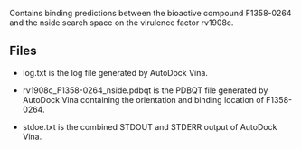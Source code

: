 Contains binding predictions between the bioactive compound F1358-0264 and the nside search space on the virulence factor rv1908c.

## Files

- log.txt is the log file generated by AutoDock Vina.

- rv1908c_F1358-0264_nside.pdbqt is the PDBQT file generated by AutoDock Vina containing the orientation and binding location of F1358-0264.

- stdoe.txt is the combined STDOUT and STDERR output of AutoDock Vina.

